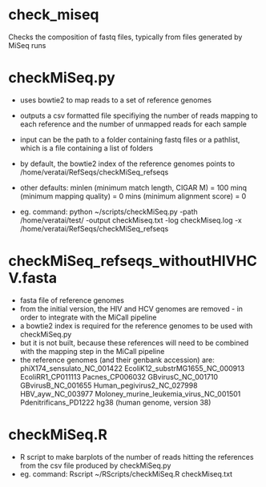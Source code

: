 # check_miseq
Checks the composition of fastq files, typically from files generated by MiSeq runs

# checkMiSeq.py
- uses bowtie2 to map reads to a set of reference genomes
- outputs a csv formatted file specifiying the number of reads mapping to each reference and the number of unmapped reads for each sample
- input can be the path to a folder containing fastq files or a pathlist, which is a file containing a list of folders
- by default, the bowtie2 index of the reference genomes points to /home/veratai/RefSeqs/checkMiSeq_refseqs
- other defaults: 
  minlen (minimum match length, CIGAR M) = 100
  minq (minimum mapping quality) = 0
  mins (minimum alignment score) = 0

- eg. command:
python ~/scripts/checkMiSeq.py -path /home/veratai/test/ -output checkMiseq.txt -log checkMiseq.log -x /home/veratai/RefSeqs/checkMiSeq_refseqs

# checkMiSeq_refseqs_withoutHIVHCV.fasta
- fasta file of reference genomes
- from the initial version, the HIV and HCV genomes are removed - in order to integrate with the MiCall pipeline
- a bowtie2 index is required for the reference genomes to be used with checkMiSeq.py
- but it is not built, because these references will need to be combined with the mapping step in the MiCall pipeline
- the reference genomes (and their genbank accession) are:
  phiX174_sensulato_NC_001422
  EcoliK12_substrMG1655_NC_000913
  EcoliRR1_CP011113
  Pacnes_CP006032
  GBvirusC_NC_001710
  GBvirusB_NC_001655
  Human_pegivirus2_NC_027998
  HBV_ayw_NC_003977
  Moloney_murine_leukemia_virus_NC_001501
  Pdenitrificans_PD1222
  hg38 (human genome, version 38)

# checkMiSeq.R
- R script to make barplots of the number of reads hitting the references from the csv file produced by checkMiSeq.py
- eg. command:
Rscript ~/RScripts/checkMiSeq.R checkMiseq.txt

